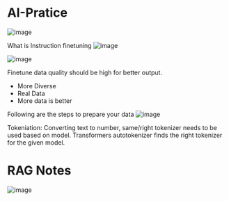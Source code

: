 # AI-Pratice
![image](https://github.com/RamkishoreBandla/AI-Pratice/assets/35920097/891bd0f8-85df-4050-bbdf-c80ccb23629b)

What is Instruction finetuning
![image](https://github.com/RamkishoreBandla/AI-Pratice/assets/35920097/8a9f7f82-6124-4f2c-8c46-ecf1db575834)

![image](https://github.com/RamkishoreBandla/AI-Pratice/assets/35920097/46219331-ab07-4e92-84ff-28ca2c37ad19)


Finetune data quality should be high for better output.
- More Diverse
- Real Data
- More data is better

Following are the steps to prepare your data
![image](https://github.com/RamkishoreBandla/AI-Pratice/assets/35920097/626b1518-07b0-436e-b09c-e9bda9df9923)

Tokeniation: Converting text to number, same/right tokenizer needs to be used based on model.
Transformers autotokenizer finds the right tokenizer for the given model.



# RAG Notes
![image](https://github.com/RamkishoreBandla/AI-Pratice/assets/35920097/e7e04d53-7dd7-4927-afee-9d3dcd1e8c7b)
